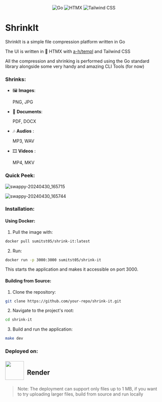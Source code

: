 <p align="center">
 <img src="https://img.shields.io/badge/Go-00ADD8?style=for-the-badge&logo=go&logoColor=white" alt="Go" />
 <img src="https://img.shields.io/badge/HTMX-005A9C?style=for-the-badge&logo=htmx&logoColor=white" alt="HTMX" />
 <img src="https://img.shields.io/badge/Tailwind_CSS-38B2AC?style=for-the-badge&logo=tailwind-css&logoColor=white" alt="Tailwind CSS" />
</p>

# ShrinkIt

ShrinkIt is a simple file compression platform written in Go

The UI is written in 🐴 HTMX with [a-h/templ](https://github.com/a-h/templ) and Tailwind CSS

All the compression and shrinking is performed using the Go standard library alongside some very handy and amazing CLI Tools (for now)

### Shrinks:

- 🖼️ **Images**:

  PNG, JPG

- 📄 **Documents**:

  PDF, DOCX

- 🎶 **Audios** :

  MP3, WAV

- 🎞️ **Videos** :

  MP4, MKV

### Quick Peek:

![swappy-20240430_165715](https://github.com/sumitst05/shrink-it/assets/106669732/5919fcff-a59e-425c-ac2a-bc38c9213422)

![swappy-20240430_165744](https://github.com/sumitst05/shrink-it/assets/106669732/f2b5fb5f-c9e6-4828-9e2b-5d926dd86132)

### Installation:

#### Using Docker:

1. Pull the image with:

```bash
docker pull sumitst05/shrink-it:latest
```

2. Run:

```bash
docker run -p 3000:3000 sumitst05/shrink-it
```

This starts the application and makes it accessible on port 3000.

#### Building from Source:

1. Clone the repository:

```bash
git clone https://github.com/your-repo/shrink-it.git
```

2. Navigate to the project's root:

```bash
cd shrink-it
```

3. Build and run the application:

```bash
make dev
```

### Deployed on:

<a href="https://render.com" style="display: flex; align-items: center; text-decoration: none;">
<img src="https://media.licdn.com/dms/image/D4E0BAQGGDoFoqHtOvA/company-logo_200_200/0/1702595267620/renderco_logo?e=2147483647&v=beta&t=Ywm0UZpTXbiXPopyfCDty8QXSEVz88QWWCwy28qLUyE" width="60" height="60" style="margin-right: 10px;" />

<h2>Render</h2>
</a>

> Note: The deployment can support only files up to 1 MB, if you want to try uploading larger files, build from source and run locally
